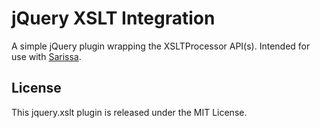 
# jQuery XSLT Integration

A simple jQuery plugin wrapping the XSLTProcessor API(s). Intended for use with [Sarissa](http://dev.abiss.gr/sarissa/).

## License 

This jquery.xslt plugin is released under the MIT License.